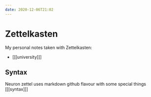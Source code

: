 ```yaml
---
date: 2020-12-06T21:02
---
```


# Zettelkasten
My personal notes taken with Zettelkasten:

* [[[university]]]

## Syntax
Neuron zettel uses markdown github flavour with some special things [[[syntax]]]
